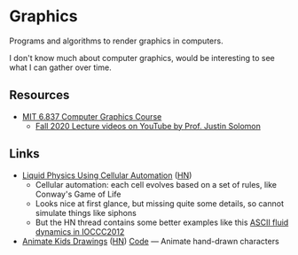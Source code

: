 # Graphics

Programs and algorithms to render graphics in computers.

I don't know much about computer graphics, would be interesting to see what I
can gather over time.

## Resources

- [MIT 6.837 Computer Graphics Course](https://ocw.mit.edu/courses/6-837-computer-graphics-fall-2012/pages/syllabus/)
  - [Fall 2020 Lecture videos on YouTube by Prof. Justin Solomon](https://youtube.com/playlist?list=PLQ3UicqQtfNuBjzJ-KEWmG1yjiRMXYKhh)

## Links

- [Liquid Physics Using Cellular Automation](https://www.jgallant.com/2d-liquid-simulator-with-cellular-automaton-in-unity/)
  ([HN](https://news.ycombinator.com/item?id=34946877))
  - Cellular automation: each cell evolves based on a set of rules, like
    Conway's Game of Life
  - Looks nice at first glance, but missing quite some details, so cannot
    simulate things like siphons
  - But the HN thread contains some better examples like this
    [ASCII fluid dynamics in IOCCC2012](https://youtu.be/QMYfkOtYYlg)
- [Animate Kids Drawings](https://fairanimateddrawings.com/site/home)
  ([HN](https://news.ycombinator.com/item?id=35561203))
  [Code](https://github.com/facebookresearch/AnimatedDrawings#readme) — Animate
  hand-drawn characters
